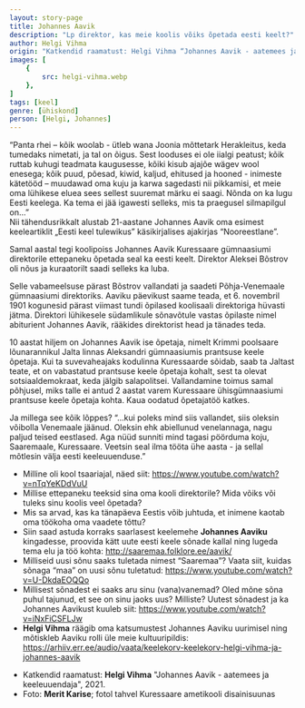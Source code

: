 ```yaml
---
layout: story-page
title: Johannes Aavik
description: "Lp direktor, kas meie koolis võiks õpetada eesti keelt?"
author: Helgi Vihma
origin: "Katkendid raamatust: Helgi Vihma “Johannes Aavik - aatemees ja keeleuuendaja”, 2021."
images: [
    {
        src: helgi-vihma.webp
    },
]
tags: [keel]
genre: [ühiskond]
person: [Helgi, Johannes]
---
```


<!-- # {{$doc.title}} -->


“Panta rhei – kõik woolab - ütleb wana Joonia mõttetark Herakleitus, keda tumedaks nimetati, ja tal on õigus. Sest looduses ei ole iialgi peatust; kõik ruttab kuhugi teadmata kaugusesse, kõiki kisub ajajõe wägev wool enesega; kõik puud, põesad, kiwid, kaljud, ehitused ja hooned - inimeste kätetööd – muudawad oma kuju ja karwa sagedasti nii pikkamisi, et meie oma lühikese eluea sees sellest suuremat märku ei saagi. Nõnda on ka lugu Eesti keelega. Ka tema ei jää igawesti selleks, mis ta praegusel silmapilgul on...” \
Nii tähendusrikkalt alustab 21-aastane Johannes Aavik oma esimest keeleartiklit „Eesti keel tulewikus” käsikirjalises ajakirjas “Nooreestlane”. 

Samal aastal tegi koolipoiss Johannes Aavik Kuressaare gümnaasiumi direktorile ettepaneku õpetada seal ka eesti keelt. Direktor Aleksei Bõstrov oli nõus ja kuraatorilt saadi selleks ka luba. 

Selle vabameelsuse pärast Bõstrov vallandati ja saadeti Põhja-Venemaale gümnaasiumi direktoriks. Aaviku päevikust saame teada, et 6. novembril 1901 kogunesid pärast viimast tundi õpilased koolisaali direktoriga hüvasti jätma. Direktori lühikesele südamlikule sõnavõtule vastas õpilaste nimel abiturient Johannes Aavik, rääkides direktorist head ja tänades teda.

10 aastat hiljem on Johannes Aavik ise õpetaja, nimelt Krimmi poolsaare lõunarannikul Jalta linnas Aleksandri gümnaasiumis prantsuse keele õpetaja. Kui ta suvevaheajaks kodulinna Kuressaarde sõidab, saab ta Jaltast teate, et on vabastatud prantsuse keele õpetaja kohalt, sest ta olevat sotsiaaldemokraat, keda jälgib salapolitsei. Vallandamine toimus samal põhjusel, miks talle ei antud 2 aastat varem Kuressaare ühisgümnaasiumi prantsuse keele õpetaja kohta. Kaua oodatud õpetajatöö katkes.

Ja millega see kõik lõppes?  “...kui poleks mind siis vallandet, siis oleksin võibolla Venemaale jäänud. Oleksin ehk abiellunud venelannaga, nagu paljud teised eestlased. Aga nüüd sunniti mind tagasi pöörduma koju, Saaremaale, Kuressaare. Veetsin seal ilma tööta ühe aasta - ja sellal mõtlesin välja eesti keeleuuenduse.” 

<!-- Autor: Helgi Vihma, eesti keeleteadlane -->



<!-- Täägid: voolama peatuma ruttama muutma kogunema jääma veetma pöörduma -->





<story-author :author="author" :origin="origin"></story-author>



<details-wrapper summary="Mis mõtted tekkisid?">

- Milline oli kool tsaariajal, näed siit: https://www.youtube.com/watch?v=nTqYeKDdVuU
- Millise ettepaneku teeksid sina oma kooli direktorile? Mida võiks või tuleks sinu koolis veel õpetada?
- Mis sa arvad, kas ka tänapäeva Eestis võib juhtuda, et inimene kaotab oma töökoha oma vaadete tõttu?
- Siin saad astuda korraks saarlasest keelemehe **Johannes Aaviku** kingadesse, proovida kätt uute eesti keele sõnade kallal ning lugeda tema elu ja töö kohta: http://saaremaa.folklore.ee/aavik/
- Milliseid uusi sõnu saaks tuletada nimest “Saaremaa”? Vaata siit, kuidas sõnaga “maa” on uusi sõnu tuletatud: https://www.youtube.com/watch?v=U-DkdaEOQQo
- Millisest sõnadest ei saaks aru sinu (vana)vanemad? Oled mõne sõna puhul tajunud, et see on sinu jaoks uus? Milliste? Uutest sõnadest ja ka Johannes Aavikust kuuleb siit: https://www.youtube.com/watch?v=iNxFiCSFLJw
- **Helgi Vihma** räägib oma katsumustest Johannes Aaviku uurimisel ning mõtiskleb Aaviku rolli üle meie kultuuripildis: https://arhiiv.err.ee/audio/vaata/keelekorv-keelekorv-helgi-vihma-ja-johannes-aavik

</details-wrapper>


<details-wrapper summary="Allikad" class="text-sm" icon="icon-park-outline:document-folder">

- Katkendid raamatust: **Helgi Vihma** "Johannes Aavik - aatemees ja keeleuuendaja", 2021.
- Foto: **Merit Karise**; fotol tahvel Kuressaare ametikooli disainisuunas

</details-wrapper>


